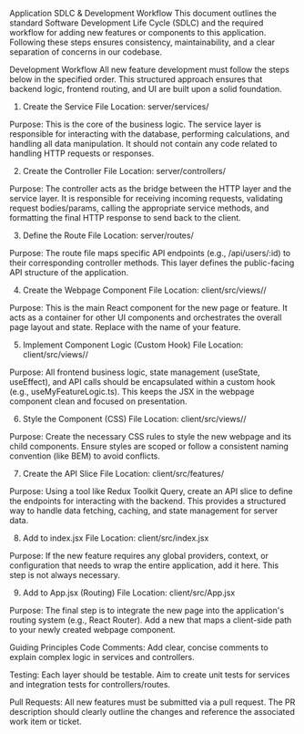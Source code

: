 Application SDLC & Development Workflow
This document outlines the standard Software Development Life Cycle (SDLC) and the required workflow for adding new features or components to this application. Following these steps ensures consistency, maintainability, and a clear separation of concerns in our codebase.

Development Workflow
All new feature development must follow the steps below in the specified order. This structured approach ensures that backend logic, frontend routing, and UI are built upon a solid foundation.

1. Create the Service
File Location: server/services/

Purpose: This is the core of the business logic. The service layer is responsible for interacting with the database, performing calculations, and handling all data manipulation. It should not contain any code related to handling HTTP requests or responses.

2. Create the Controller
File Location: server/controllers/

Purpose: The controller acts as the bridge between the HTTP layer and the service layer. It is responsible for receiving incoming requests, validating request bodies/params, calling the appropriate service methods, and formatting the final HTTP response to send back to the client.

3. Define the Route
File Location: server/routes/

Purpose: The route file maps specific API endpoints (e.g., /api/users/:id) to their corresponding controller methods. This layer defines the public-facing API structure of the application.

4. Create the Webpage Component
File Location: client/src/views/<ModuleName>/

Purpose: This is the main React component for the new page or feature. It acts as a container for other UI components and orchestrates the overall page layout and state. Replace <ModuleName> with the name of your feature.

5. Implement Component Logic (Custom Hook)
File Location: client/src/views/<ModuleName>/

Purpose: All frontend business logic, state management (useState, useEffect), and API calls should be encapsulated within a custom hook (e.g., useMyFeatureLogic.ts). This keeps the JSX in the webpage component clean and focused on presentation.

6. Style the Component (CSS)
File Location: client/src/views/<ModuleName>/

Purpose: Create the necessary CSS rules to style the new webpage and its child components. Ensure styles are scoped or follow a consistent naming convention (like BEM) to avoid conflicts.

7. Create the API Slice
File Location: client/src/features/

Purpose: Using a tool like Redux Toolkit Query, create an API slice to define the endpoints for interacting with the backend. This provides a structured way to handle data fetching, caching, and state management for server data.

8. Add to index.jsx
File Location: client/src/index.jsx

Purpose: If the new feature requires any global providers, context, or configuration that needs to wrap the entire application, add it here. This step is not always necessary.

9. Add to App.jsx (Routing)
File Location: client/src/App.jsx

Purpose: The final step is to integrate the new page into the application's routing system (e.g., React Router). Add a new <Route> that maps a client-side path to your newly created webpage component.

Guiding Principles
Code Comments: Add clear, concise comments to explain complex logic in services and controllers.

Testing: Each layer should be testable. Aim to create unit tests for services and integration tests for controllers/routes.

Pull Requests: All new features must be submitted via a pull request. The PR description should clearly outline the changes and reference the associated work item or ticket.